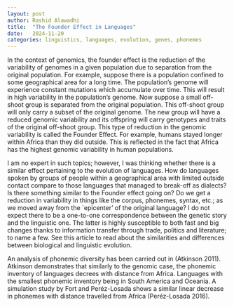 ```yaml
---
layout: post
author: Rashid Alawadhi
title:  "The Founder Effect in Languages"
date:   2024-11-20
categories: linguistics, languages, evolution, genes, phonemes
---
```


In the context of genomics, the founder effect is the reduction of the variability of genomes in a given population due to separation from the original population. For example, suppose there is a population confined to some geographical area for a long time. The population’s genome will experience constant mutations which accumulate over time. This will result in high variability in the population’s genome. Now suppose a small off-shoot group is separated from the original population. This off-shoot group will only carry a subset of the original genome. The new group will have a reduced genomic variability and its offspring will carry genotypes and traits of the original off-shoot group. This type of reduction in the genomic variability is called the Founder Effect. For example, humans stayed longer within Africa than they did outside. This is reflected in the fact that Africa has the highest genomic variability in human populations.

I am no expert in such topics; however, I was thinking whether there is a similar effect pertaining to the evolution of languages. How do languages spoken by groups of people within a geographical area with limited outside contact compare to those languages that managed to break-off as dialects? Is there something similar to the Founder effect going on? Do we get a reduction in variability in things like the corpus, phonemes, syntax, etc.; as we moved away from the `epicenter’ of the original language? I do not expect there to be a one-to-one correspondence between the genetic story and the linguistic one. The latter is highly susceptible to both fast and big changes thanks to information transfer through trade, politics and literature; to name a few. See this article to read about the similarities and differences between biological and linguistic evolution.

An analysis of phonemic diversity has been carried out in (Atkinson 2011). Atkinson demonstrates that similarly to the genomic case, the phonemic inventory of languages decrees with distance from Africa. Languages with the smallest phonemic inventory being in South America and Oceania. A simulation study by Fort and Peréz-Losada shows a similar linear decrease in phonemes with distance travelled from Africa (Peréz-Losada 2016).

